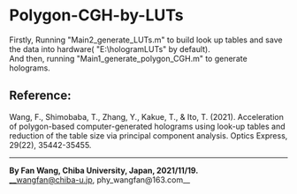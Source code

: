 # Polygon-CGH-by-LUTs
Firstly, Running "Main2_generate_LUTs.m" to build look up tables and save the data into hardware( "E:\hologramLUTs\" by default).  
And then, running "Main1_generate_polygon_CGH.m" to generate holograms.  

## Reference:   
Wang, F., Shimobaba, T., Zhang, Y., Kakue, T., & Ito, T. (2021). Acceleration of polygon-based computer-generated holograms using look-up tables and reduction of the table size via principal component analysis. Optics Express, 29(22), 35442-35455.  

---  
__By Fan Wang, Chiba University, Japan, 2021/11/19.__  
__wangfan@chiba-u.jp, phy_wangfan@163.com__

